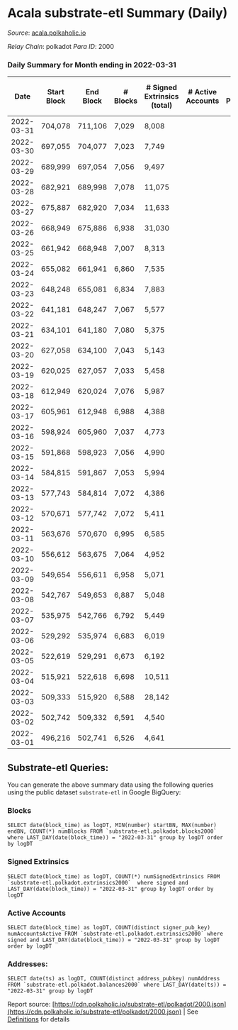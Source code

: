 # Acala substrate-etl Summary (Daily)

_Source_: [acala.polkaholic.io](https://acala.polkaholic.io)

*Relay Chain*: polkadot
*Para ID*: 2000



### Daily Summary for Month ending in 2022-03-31


| Date | Start Block | End Block | # Blocks | # Signed Extrinsics (total) | # Active Accounts | # Passive | # New | # Addresses with Balances | # Events | # Transfers | # XCM Transfers In | # XCM Transfers Out |
| ---- | ----------- | --------- | -------- | --------------------------- | ----------------- | --------- | ----- | ------------------------- | -------- | ----------- | ------------------ | ------------------- |
| 2022-03-31 | 704,078 | 711,106 | 7,029  | 8,008 |  |  |  | 152,095 | 99,711 | 13,398 ($15,978,963.87) |   |   |
| 2022-03-30 | 697,055 | 704,077 | 7,023  | 7,749 |  |  |  | 151,893 | 95,443 | 12,518 ($12,003,470.45) |   |   |
| 2022-03-29 | 689,999 | 697,054 | 7,056  | 9,497 |  |  |  | 151,894 | 107,221 | 14,401 ($9,528,546.14) |   |   |
| 2022-03-28 | 682,921 | 689,998 | 7,078  | 11,075 |  |  |  | 151,744 | 116,126 | 14,996 ($13,425,892.56) |   |   |
| 2022-03-27 | 675,887 | 682,920 | 7,034  | 11,633 |  |  |  | 151,627 | 121,859 | 15,946 ($18,283,794.23) |   |   |
| 2022-03-26 | 668,949 | 675,886 | 6,938  | 31,030 |  |  |  | 151,472 | 221,563 | 24,402 ($19,170,634.89) |   |   |
| 2022-03-25 | 661,942 | 668,948 | 7,007  | 8,313 |  |  |  | 152,186 | 98,278 | 11,843 ($5,895,837.16) |   |   |
| 2022-03-24 | 655,082 | 661,941 | 6,860  | 7,535 |  |  |  | 151,986 | 94,374 | 11,931 ($14,933,703.53) |   |   |
| 2022-03-23 | 648,248 | 655,081 | 6,834  | 7,883 |  |  |  | 151,792 | 96,550 | 13,059 ($11,193,725.79) |   |   |
| 2022-03-22 | 641,181 | 648,247 | 7,067  | 5,577 |  |  |  | 151,600 | 85,088 | 11,564 ($18,510,332.50) |   |   |
| 2022-03-21 | 634,101 | 641,180 | 7,080  | 5,375 |  |  |  | 151,432 | 82,946 | 10,927 ($6,848,946.28) |   |   |
| 2022-03-20 | 627,058 | 634,100 | 7,043  | 5,143 |  |  |  | 151,297 | 79,987 | 10,425 ($3,593,250.52) |   |   |
| 2022-03-19 | 620,025 | 627,057 | 7,033  | 5,458 |  |  |  | 151,183 | 82,290 | 10,789 ($3,812,876.14) |   |   |
| 2022-03-18 | 612,949 | 620,024 | 7,076  | 5,987 |  |  |  | 151,073 | 84,959 | 11,250 ($4,687,144.35) |   |   |
| 2022-03-17 | 605,961 | 612,948 | 6,988  | 4,388 |  |  |  | 150,947 | 74,292 | 9,461 ($9,289,243.60) |   |   |
| 2022-03-16 | 598,924 | 605,960 | 7,037  | 4,773 |  |  |  | 150,801 | 77,210 | 10,082 ($3,189,479.16) |   |   |
| 2022-03-15 | 591,868 | 598,923 | 7,056  | 4,990 |  |  |  | 150,664 | 78,770 | 10,266 ($6,386,098.47) |   |   |
| 2022-03-14 | 584,815 | 591,867 | 7,053  | 5,994 |  |  |  | 150,495 | 85,805 | 11,387 ($4,812,840.70) |   |   |
| 2022-03-13 | 577,743 | 584,814 | 7,072  | 4,386 |  |  |  | 150,314 | 75,029 | 9,626 ($3,009,266.52) |   |   |
| 2022-03-12 | 570,671 | 577,742 | 7,072  | 5,411 |  |  |  | 150,157 | 82,779 | 10,907 ($4,399,296.56) |   |   |
| 2022-03-11 | 563,676 | 570,670 | 6,995  | 6,585 |  |  |  | 149,978 | 89,300 | 11,775 ($5,209,372.53) |   |   |
| 2022-03-10 | 556,612 | 563,675 | 7,064  | 4,952 |  |  |  | 149,787 | 70,934 | 9,934 ($3,087,648.48) |   |   |
| 2022-03-09 | 549,654 | 556,611 | 6,958  | 5,071 |  |  |  | 149,647 | 71,670 | 10,097 ($2,879,657.36) |   |   |
| 2022-03-08 | 542,767 | 549,653 | 6,887  | 5,048 |  |  |  | 149,478 | 71,302 | 10,243 ($8,523,560.43) |   |   |
| 2022-03-07 | 535,975 | 542,766 | 6,792  | 5,449 |  |  |  | 149,339 | 72,615 | 10,010 ($4,171,772.06) |   |   |
| 2022-03-06 | 529,292 | 535,974 | 6,683  | 6,019 |  |  |  | 149,140 | 75,492 | 10,570 ($1,898,520.41) |   |   |
| 2022-03-05 | 522,619 | 529,291 | 6,673  | 6,192 |  |  |  | 148,936 | 77,079 | 10,660 ($3,877,849.30) |   |   |
| 2022-03-04 | 515,921 | 522,618 | 6,698  | 10,511 |  |  |  | 148,727 | 103,366 | 14,117 ($4,800,100.39) |   |   |
| 2022-03-03 | 509,333 | 515,920 | 6,588  | 28,142 |  |  |  | 148,403 | 215,193 | 28,523 ($19,180,920.79) |   |   |
| 2022-03-02 | 502,742 | 509,332 | 6,591  | 4,540 |  |  |  | 147,735 | 63,546 | 7,917 ($2,337,813.80) |   |   |
| 2022-03-01 | 496,216 | 502,741 | 6,526  | 4,641 |  |  |  | 147,454 | 64,712 | 8,213 ($2,283,118.00) |   |   |

## Substrate-etl Queries:
You can generate the above summary data using the following queries using the public dataset `substrate-etl` in Google BigQuery:


### Blocks
```
SELECT date(block_time) as logDT, MIN(number) startBN, MAX(number) endBN, COUNT(*) numBlocks FROM `substrate-etl.polkadot.blocks2000`  where LAST_DAY(date(block_time)) = "2022-03-31" group by logDT order by logDT
```


### Signed Extrinsics
```
SELECT date(block_time) as logDT, COUNT(*) numSignedExtrinsics FROM `substrate-etl.polkadot.extrinsics2000`  where signed and LAST_DAY(date(block_time)) = "2022-03-31" group by logDT order by logDT
```


### Active Accounts
```
SELECT date(block_time) as logDT, COUNT(distinct signer_pub_key) numAccountsActive FROM `substrate-etl.polkadot.extrinsics2000` where signed and LAST_DAY(date(block_time)) = "2022-03-31" group by logDT order by logDT
```


### Addresses:
```
SELECT date(ts) as logDT, COUNT(distinct address_pubkey) numAddress FROM `substrate-etl.polkadot.balances2000` where LAST_DAY(date(ts)) = "2022-03-31" group by logDT
```



Report source: [https://cdn.polkaholic.io/substrate-etl/polkadot/2000.json](https://cdn.polkaholic.io/substrate-etl/polkadot/2000.json) | See [Definitions](/DEFINITIONS.md) for details
